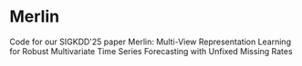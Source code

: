 # Merlin
Code for our SIGKDD'25 paper Merlin: Multi-View Representation Learning for Robust Multivariate Time Series Forecasting with Unfixed Missing Rates
